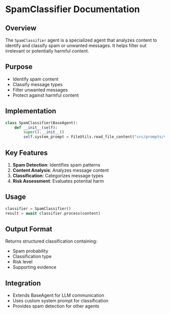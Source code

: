 # SpamClassifier Documentation

## Overview
The `SpamClassifier` agent is a specialized agent that analyzes content to identify and classify spam or unwanted messages. It helps filter out irrelevant or potentially harmful content.

## Purpose
- Identify spam content
- Classify message types
- Filter unwanted messages
- Protect against harmful content

## Implementation
```python
class SpamClassifier(BaseAgent):
    def __init__(self):
        super().__init__()
        self.system_prompt = FileUtils.read_file_content("src/prompts/v1/spam_classifier.md")
```

## Key Features
1. **Spam Detection**: Identifies spam patterns
2. **Content Analysis**: Analyzes message content
3. **Classification**: Categorizes message types
4. **Risk Assessment**: Evaluates potential harm

## Usage
```python
classifier = SpamClassifier()
result = await classifier.process(content)
```

## Output Format
Returns structured classification containing:
- Spam probability
- Classification type
- Risk level
- Supporting evidence

## Integration
- Extends BaseAgent for LLM communication
- Uses custom system prompt for classification
- Provides spam detection for other agents 